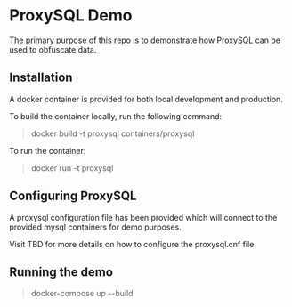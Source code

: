 # ProxySQL Demo

<p>The primary purpose of this repo is to demonstrate how ProxySQL can be used to obfuscate data.</p>

## Installation


<p>A docker container is provided for both local development and production.</p>
<p>To build the container locally, run the following command:</p>

> docker build -t proxysql containers/proxysql

To run the container:
> docker run -t proxysql

## Configuring ProxySQL

<p>A proxysql configuration file has been provided which will connect to the provided mysql containers for demo purposes.</p>
<p>Visit TBD for more details on how to configure the proxysql.cnf file</p>

## Running the demo

> docker-compose up --build

